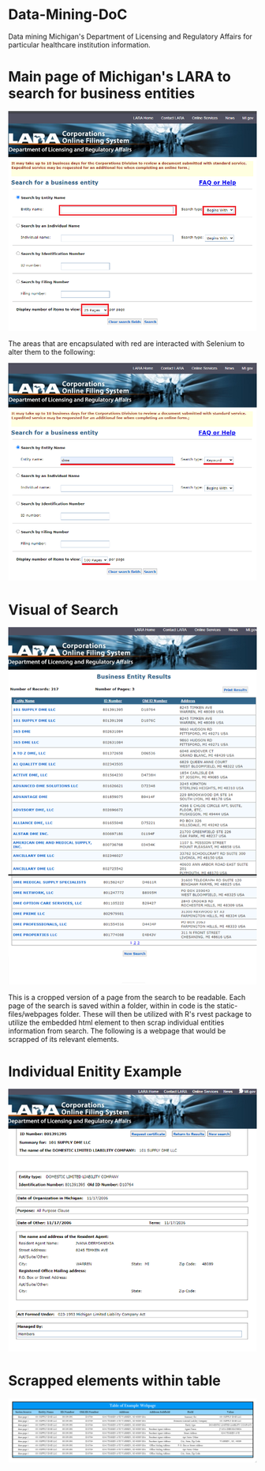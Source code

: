 # Data-Mining-DoC

Data mining Michigan's Department of Licensing and Regulatory Affairs for particular healthcare institution information.

# Main page of Michigan's LARA to search for business entities
![](static-files/images/empty_main_webpage.png)

The areas that are encapsulated with red are interacted with Selenium to alter them to the following:

![](static-files/images/interacted_main_webpage.png)

# Visual of Search
![](static-files/images/short_page.png)

This is a cropped version of a page from the search to be readable. Each page of the search is saved within a folder, within in code is the static-files/webpages folder. These will then be utilized with R's rvest package to utilize the embedded html element to then scrap individual entities information from search. The following is a webpage that would be scrapped of its relevant elements.


# Individual Enitity Example
![](static-files/images/R_accesses_page_elements.png)

# Scrapped elements within table
![](static-files/images/table.png)
